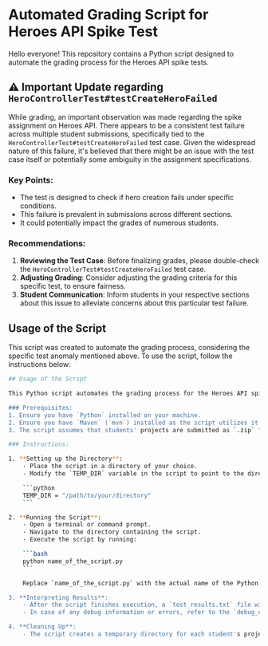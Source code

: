 # Automated Grading Script for Heroes API Spike Test

Hello everyone! This repository contains a Python script designed to automate the grading process for the Heroes API spike tests.

## :warning: Important Update regarding `HeroControllerTest#testCreateHeroFailed`

While grading, an important observation was made regarding the spike assignment on Heroes API. There appears to be a consistent test failure across multiple student submissions, specifically tied to the `HeroControllerTest#testCreateHeroFailed` test case. Given the widespread nature of this failure, it's believed that there might be an issue with the test case itself or potentially some ambiguity in the assignment specifications.

### Key Points:
- The test is designed to check if hero creation fails under specific conditions.
- This failure is prevalent in submissions across different sections.
- It could potentially impact the grades of numerous students.

### Recommendations:
1. **Reviewing the Test Case**: Before finalizing grades, please double-check the `HeroControllerTest#testCreateHeroFailed` test case.
2. **Adjusting Grading**: Consider adjusting the grading criteria for this specific test, to ensure fairness.
3. **Student Communication**: Inform students in your respective sections about this issue to alleviate concerns about this particular test failure.

## Usage of the Script

This script was created to automate the grading process, considering the specific test anomaly mentioned above. To use the script, follow the instructions below:

```bash
## Usage of the Script

This Python script automates the grading process for the Heroes API spike tests, considering the specific test anomaly mentioned earlier. The script will unzip and test each student's project, excluding the `HeroControllerTest#testCreateHeroFailed` test, and then compile the results.

### Prerequisites:
1. Ensure you have `Python` installed on your machine.
2. Ensure you have `Maven` (`mvn`) installed as the script utilizes it for testing.
3. The script assumes that students' projects are submitted as `.zip` files with a specific naming convention (last name and first name present in the file name).

### Instructions:

1. **Setting up the Directory**:
    - Place the script in a directory of your choice.
    - Modify the `TEMP_DIR` variable in the script to point to the directory where you've stored the students' `.zip` files. 

    ```python
    TEMP_DIR = "/path/to/your/directory"
    ```

2. **Running the Script**:
    - Open a terminal or command prompt.
    - Navigate to the directory containing the script.
    - Execute the script by running:

    ```bash
    python name_of_the_script.py
    ```

    Replace `name_of_the_script.py` with the actual name of the Python script if you've renamed it.

3. **Interpreting Results**:
    - After the script finishes execution, a `test_results.txt` file will be created in the same directory. This file contains the grading results for each student.
    - In case of any debug information or errors, refer to the `debug_output.txt` file.

4. **Cleaning Up**:
    - The script creates a temporary directory for each student's project within the `TEMP_DIR`. You can safely remove these directories after reviewing the results, if desired.


